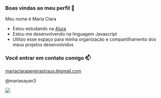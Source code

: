 ### Boas vindas ao meu perfil  💙

Meu nome é Maria Clara

- Estou estudando na [Alura](https://www.alura.com.br)
- Estou me desenvolvendo na linguagem Javascript
- Utilizo esse espaço para minha organização e compartilhamento dos meus projetos desenvolvidos
 
### Você entrar em contato comigo 📫

mariaclarapereirastraus.@gmail.com

@mariasayan3

![](https://media1.tenor.com/m/opEBWw0uddoAAAAC/umm.gif)
